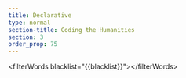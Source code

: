 ```yaml
---
title: Declarative
type: normal
section-title: Coding the Humanities
section: 3
order_prop: 75
---
```

<div class="declarative">
<p>&lt;filterWords blacklist=&quot;{{blacklist}}&quot;&gt;&lt;/filterWords&gt;</p>
</div>
